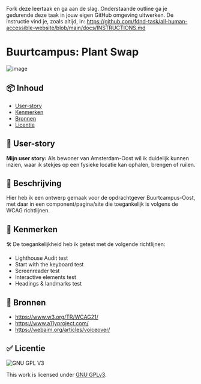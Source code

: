 Fork deze leertaak en ga aan de slag. Onderstaande outline ga je gedurende deze taak in jouw eigen GitHub omgeving uitwerken. De instructie vind je, zoals altijd, in: https://github.com/fdnd-task/all-human-accessible-website/blob/main/docs/INSTRUCTIONS.md


# Buurtcampus: Plant Swap

![image](https://user-images.githubusercontent.com/112856590/207286511-f4a3ae73-4c84-435e-af63-235df781126a.png)


## 📦 Inhoud

  * [User-story](#user-story)
  * [Kenmerken](#kenmerken)
  * [Bronnen](#bronnen)
  * [Licentie](#licentie)
  

## 📑 User-story 
 
**Mijn user story:** 
Als bewoner van Amsterdam-Oost wil ik duidelijk kunnen inzien, waar ik stekjes op een fysieke locatie kan ophalen, brengen of ruilen.


## 📝 Beschrijving 

Hier heb ik een ontwerp gemaak voor de opdrachtgever Buurtcampus-Oost, met daar in een component/pagina/site die toegankelijk is volgens de WCAG richtlijnen.


## 📍 Kenmerken 
<!-- Bij Kenmerken staat welke technieken zijn gebruikt en hoe. Wat is de HTML structuur? Wat zijn de belangrijkste dingen in CSS? Wat is er met Javascript gedaan en hoe? Misschien heb je een framwork of library gebruikt? -->

🛠 De toegankelijkheid heb ik getest met de volgende richtlijnen:
 - Lighthouse Audit test
 - Start with the keyboard test
 - Screenreader test
 - Interactive elements test
 - Headings & landmarks test

## 📖 Bronnen 

- https://www.w3.org/TR/WCAG21/
- https://www.a11yproject.com/
- https://webaim.org/articles/voiceover/

## ✅ Licentie

![GNU GPL V3](https://www.gnu.org/graphics/gplv3-127x51.png)

This work is licensed under [GNU GPLv3](./LICENSE).

